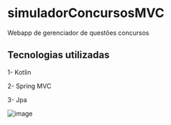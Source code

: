 # simuladorConcursosMVC
Webapp de gerenciador de questões concursos

## Tecnologias utilizadas
1- Kotlin

2- Spring MVC

3- Jpa

![image](https://user-images.githubusercontent.com/85042807/197392067-f9232ec6-6dbc-4c50-a8bd-f3af5695830e.png)
